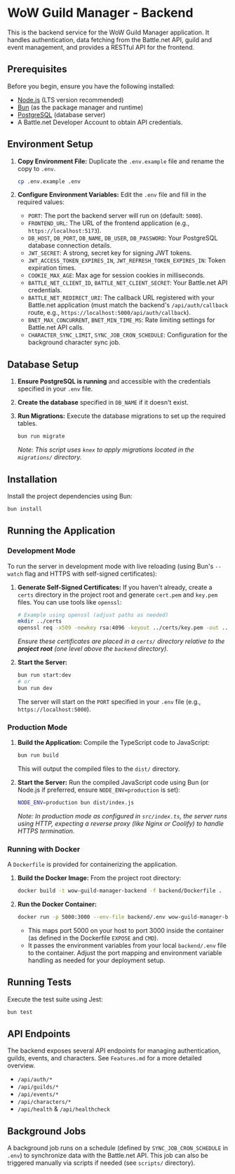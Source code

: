 # WoW Guild Manager - Backend

This is the backend service for the WoW Guild Manager application. It handles
authentication, data fetching from the Battle.net API, guild and event
management, and provides a RESTful API for the frontend.

## Prerequisites

Before you begin, ensure you have the following installed:

- [Node.js](https://nodejs.org/) (LTS version recommended)
- [Bun](https://bun.sh/) (as the package manager and runtime)
- [PostgreSQL](https://www.postgresql.org/) (database server)
- A Battle.net Developer Account to obtain API credentials.

## Environment Setup

1. **Copy Environment File:** Duplicate the `.env.example` file and rename the
   copy to `.env`.

   ```bash
   cp .env.example .env
   ```

2. **Configure Environment Variables:** Edit the `.env` file and fill in the
   required values:
   - `PORT`: The port the backend server will run on (default: `5000`).
   - `FRONTEND_URL`: The URL of the frontend application (e.g.,
     `https://localhost:5173`).
   - `DB_HOST`, `DB_PORT`, `DB_NAME`, `DB_USER`, `DB_PASSWORD`: Your PostgreSQL
     database connection details.
   - `JWT_SECRET`: A strong, secret key for signing JWT tokens.
   - `JWT_ACCESS_TOKEN_EXPIRES_IN`, `JWT_REFRESH_TOKEN_EXPIRES_IN`: Token
     expiration times.
   - `COOKIE_MAX_AGE`: Max age for session cookies in milliseconds.
   - `BATTLE_NET_CLIENT_ID`, `BATTLE_NET_CLIENT_SECRET`: Your Battle.net API
     credentials.
   - `BATTLE_NET_REDIRECT_URI`: The callback URL registered with your Battle.net
     application (must match the backend's `/api/auth/callback` route, e.g.,
     `https://localhost:5000/api/auth/callback`).
   - `BNET_MAX_CONCURRENT`, `BNET_MIN_TIME_MS`: Rate limiting settings for
     Battle.net API calls.
   - `CHARACTER_SYNC_LIMIT`, `SYNC_JOB_CRON_SCHEDULE`: Configuration for the
     background character sync job.

## Database Setup

1. **Ensure PostgreSQL is running** and accessible with the credentials
   specified in your `.env` file.
2. **Create the database** specified in `DB_NAME` if it doesn't exist.
3. **Run Migrations:** Execute the database migrations to set up the required
   tables.

   ```bash
   bun run migrate
   ```

   _Note: This script uses `knex` to apply migrations located in the
   `migrations/` directory._

## Installation

Install the project dependencies using Bun:

```bash
bun install
```

## Running the Application

### Development Mode

To run the server in development mode with live reloading (using Bun's `--watch`
flag and HTTPS with self-signed certificates):

1. **Generate Self-Signed Certificates:** If you haven't already, create a
   `certs` directory in the project root and generate `cert.pem` and `key.pem`
   files. You can use tools like `openssl`:

   ```bash
   # Example using openssl (adjust paths as needed)
   mkdir ../certs 
   openssl req -x509 -newkey rsa:4096 -keyout ../certs/key.pem -out ../certs/cert.pem -sha256 -days 365 -nodes -subj "/C=XX/ST=State/L=City/O=Organization/OU=OrgUnit/CN=localhost"
   ```

   _Ensure these certificates are placed in a `certs/` directory relative to the
   **project root** (one level above the `backend` directory)._
2. **Start the Server:**

   ```bash
   bun run start:dev 
   # or
   bun run dev
   ```

   The server will start on the `PORT` specified in your `.env` file (e.g.,
   `https://localhost:5000`).

### Production Mode

1. **Build the Application:** Compile the TypeScript code to JavaScript:

   ```bash
   bun run build
   ```

   This will output the compiled files to the `dist/` directory.

2. **Start the Server:** Run the compiled JavaScript code using Bun (or Node.js
   if preferred, ensure `NODE_ENV=production` is set):

   ```bash
   NODE_ENV=production bun dist/index.js
   ```

   _Note: In production mode as configured in `src/index.ts`, the server runs
   using HTTP, expecting a reverse proxy (like Nginx or Coolify) to handle HTTPS
   termination._

### Running with Docker

A `Dockerfile` is provided for containerizing the application.

1. **Build the Docker Image:** From the project root directory:

   ```bash
   docker build -t wow-guild-manager-backend -f backend/Dockerfile .
   ```

2. **Run the Docker Container:**

   ```bash
   docker run -p 5000:3000 --env-file backend/.env wow-guild-manager-backend
   ```

   - This maps port 5000 on your host to port 3000 inside the container (as
     defined in the Dockerfile `EXPOSE` and `CMD`).
   - It passes the environment variables from your local `backend/.env` file to
     the container. Adjust the port mapping and environment variable handling as
     needed for your deployment setup.

## Running Tests

Execute the test suite using Jest:

```bash
bun test
```

## API Endpoints

The backend exposes several API endpoints for managing authentication, guilds,
events, and characters. See `Features.md` for a more detailed overview.

- `/api/auth/*`
- `/api/guilds/*`
- `/api/events/*`
- `/api/characters/*`
- `/api/health` & `/api/healthcheck`

## Background Jobs

A background job runs on a schedule (defined by `SYNC_JOB_CRON_SCHEDULE` in
`.env`) to synchronize data with the Battle.net API. This job can also be
triggered manually via scripts if needed (see `scripts/` directory).
